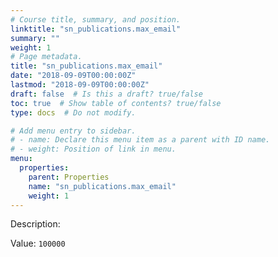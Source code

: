 ```yaml
---
# Course title, summary, and position.
linktitle: "sn_publications.max_email"
summary: ""
weight: 1
# Page metadata.
title: "sn_publications.max_email"
date: "2018-09-09T00:00:00Z"
lastmod: "2018-09-09T00:00:00Z"
draft: false  # Is this a draft? true/false
toc: true  # Show table of contents? true/false
type: docs  # Do not modify.

# Add menu entry to sidebar.
# - name: Declare this menu item as a parent with ID name.
# - weight: Position of link in menu.
menu:
  properties:
    parent: Properties
    name: "sn_publications.max_email"
    weight: 1
---
```


Description: 


Value: `100000`